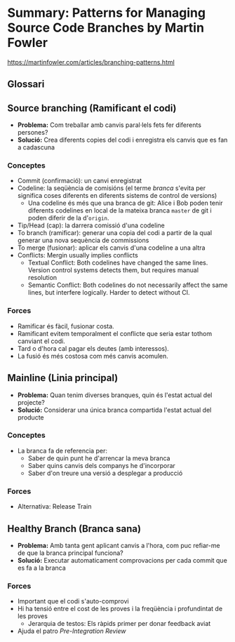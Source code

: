 # Summary: Patterns for Managing Source Code Branches by Martin Fowler

https://martinfowler.com/articles/branching-patterns.html

## Glossari

## Source branching (Ramificant el codi)

- **Problema:** Com treballar amb canvis paral·lels fets fer diferents persones?
- **Solució:** Crea diferents copies del codi i enregistra els canvis que es fan a cadascuna

### Conceptes

- Commit (confirmació): un canvi enregistrat
- Codeline: la seqüència de comisións (el terme _branca_ s'evita per significa coses diferents en diferents sistems de control de versions)
	- Una codeline és més que una branca de git: Alice i Bob poden tenir diferents codelines en local de la mateixa branca `master` de git i poden diferir de la d'`origin`.
- Tip/Head (cap): la darrera comissió d'una codeline
- To branch (ramificar): generar una copia del codi a partir de la qual generar una nova sequència de commissions
- To merge (fusionar): aplicar els canvis d'una codeline a una altra
- Conflicts: Mergin usually implies conflicts
	- Textual Conflict: Both codelines have changed the same lines. Version control systems detects them, but requires manual resolution
	- Semantic Conflict: Both codelines do not necessarily affect the same lines, but interfere logically. Harder to detect without CI.

### Forces

- Ramificar és fàcil, fusionar costa.
- Ramificant evitem temporalment el conflicte que seria estar tothom canviant el codi.
- Tard o d'hora cal pagar els deutes (amb interessos).
- La fusió és més costosa com més canvis acomulen.

## Mainline (Linia principal)

- **Problema:** Quan tenim diverses branques, quin és l'estat actual del projecte?
- **Solució:** Considerar una única branca compartida l'estat actual del producte

### Conceptes

- La branca fa de referencia per:
	- Saber de quin punt he d'arrencar la meva branca
	- Saber quins canvis dels companys he d'incorporar
	- Saber d'on treure una versió a desplegar a producció

### Forces

- Alternativa: Release Train


## Healthy Branch (Branca sana)

- **Problema:** Amb tanta gent aplicant canvis a l'hora, com puc refiar-me de que la branca principal funciona?
- **Solució:** Executar automaticament comprovacions per cada commit que es fa a la branca

### Forces

- Important que el codi s'auto-comprovi
- Hi ha tensió entre el cost de les proves i la freqüència i profundintat de les proves
	- Jerarquia de testos: Els ràpids primer per donar feedback aviat
- Ajuda el patro _Pre-Integration Review_















